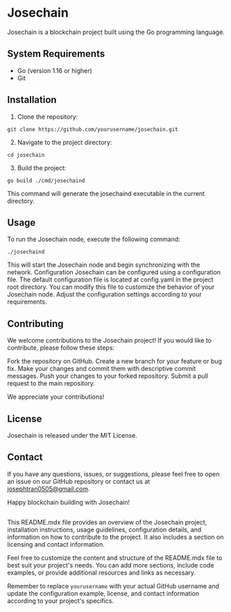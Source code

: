 # Josechain

Josechain is a blockchain project built using the Go programming language.

## System Requirements

- Go (version 1.16 or higher)
- Git

## Installation

1. Clone the repository:
```
git clone https://github.com/yourusername/josechain.git
```
2. Navigate to the project directory:
```
cd josechain
```
3. Build the project:
```
go build ./cmd/josechaind
```
This command will generate the josechaind executable in the current directory.

## Usage
To run the Josechain node, execute the following command:
```
./josechaind
```
This will start the Josechain node and begin synchronizing with the network.
Configuration
Josechain can be configured using a configuration file. The default configuration file is located at config.yaml in the project root directory. You can modify this file to customize the behavior of your Josechain node.
Adjust the configuration settings according to your requirements.

## Contributing
We welcome contributions to the Josechain project! If you would like to contribute, please follow these steps:

Fork the repository on GitHub.
Create a new branch for your feature or bug fix.
Make your changes and commit them with descriptive commit messages.
Push your changes to your forked repository.
Submit a pull request to the main repository.

We appreciate your contributions!

## License
Josechain is released under the MIT License.

## Contact
If you have any questions, issues, or suggestions, please feel free to open an issue on our GitHub repository or contact us at josephtran0505@gmail.com.

Happy blockchain building with Josechain!
##
This README.mdx file provides an overview of the Josechain project, installation instructions, usage guidelines, configuration details, and information on how to contribute to the project. It also includes a section on licensing and contact information.

Feel free to customize the content and structure of the README.mdx file to best suit your project's needs. You can add more sections, include code examples, or provide additional resources and links as necessary.

Remember to replace `yourusername` with your actual GitHub username and update the configuration example, license, and contact information according to your project's specifics.
